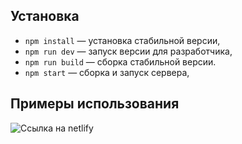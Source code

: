 ## Установка

- `npm install` — установка стабильной версии,
- `npm run dev` — запуск версии для разработчика,
- `npm run build` — сборка стабильной версии.
- `npm start` — сборка и запуск сервера,

## **Примеры использования**

![Ссылка на netlify](https://6417628b9d0f4303678a6855--vermillion-madeleine-c04d95.netlify.app/)
